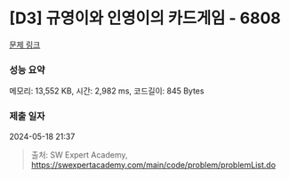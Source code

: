 # [D3] 규영이와 인영이의 카드게임 - 6808 

[문제 링크](https://swexpertacademy.com/main/code/problem/problemDetail.do?contestProbId=AWgv9va6HnkDFAW0) 

### 성능 요약

메모리: 13,552 KB, 시간: 2,982 ms, 코드길이: 845 Bytes

### 제출 일자

2024-05-18 21:37



> 출처: SW Expert Academy, https://swexpertacademy.com/main/code/problem/problemList.do